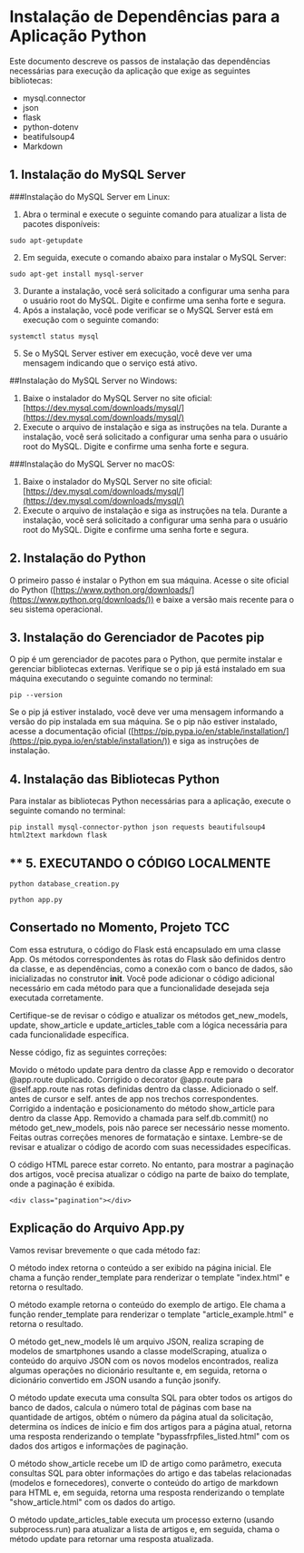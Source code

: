 

# **Instalação de Dependências para a Aplicação Python**

<p>Este documento descreve os passos de instalação das dependências necessárias para execução da aplicação que exige as seguintes bibliotecas:</p>

- mysql.connector
- json
- flask
- python-dotenv 
- beatifulsoup4
- Markdown


## **1. Instalação do MySQL Server**

###Instalação do MySQL Server em Linux:

1. Abra o terminal e execute o seguinte comando para atualizar a lista de pacotes disponíveis:

`sudo apt-getupdate`

2. Em seguida, execute o comando abaixo para instalar o MySQL Server:

`sudo apt-get install mysql-server`

3. Durante a instalação, você será solicitado a configurar uma senha para o usuário root do MySQL. Digite e confirme uma senha forte e segura.
4. Após a instalação, você pode verificar se o MySQL Server está em execução com o seguinte comando:

`systemctl status mysql`

5. Se o MySQL Server estiver em execução, você deve ver uma mensagem indicando que o serviço está ativo.


##Instalação do MySQL Server no Windows:

1. Baixe o instalador do MySQL Server no site oficial:[https://dev.mysql.com/downloads/mysql/](https://dev.mysql.com/downloads/mysql/)
2. Execute o arquivo de instalação e siga as instruções na tela. Durante a instalação, você será solicitado a configurar uma senha para o usuário root do MySQL. Digite e confirme uma senha forte e segura.

###Instalação do MySQL Server no macOS:

1. Baixe o instalador do MySQL Server no site oficial:[https://dev.mysql.com/downloads/mysql/](https://dev.mysql.com/downloads/mysql/)
2. Execute o arquivo de instalação e siga as instruções na tela. Durante a instalação, você será solicitado a configurar uma senha para o usuário root do MySQL. Digite e confirme uma senha forte e segura.

## **2. Instalação do Python**

O primeiro passo é instalar o Python em sua máquina. Acesse o site oficial do Python ([https://www.python.org/downloads/](https://www.python.org/downloads/)) e baixe a versão mais recente para o seu sistema operacional.



## **3. Instalação do Gerenciador de Pacotes pip**

O pip é um gerenciador de pacotes para o Python, que permite instalar e gerenciar bibliotecas externas. Verifique se o pip já está instalado em sua máquina executando o seguinte comando no terminal:

`pip --version`

Se o pip já estiver instalado, você deve ver uma mensagem informando a versão do pip instalada em sua máquina. Se o pip não estiver instalado, acesse a documentação oficial ([https://pip.pypa.io/en/stable/installation/](https://pip.pypa.io/en/stable/installation/)) e siga as instruções de instalação.



## **4. Instalação das Bibliotecas Python**

Para instalar as bibliotecas Python necessárias para a aplicação, execute o seguinte comando no terminal:


`pip install mysql-connector-python json requests beautifulsoup4 html2text markdown flask`



## ** 5. EXECUTANDO O CÓDIGO LOCALMENTE 

`python database_creation.py`

`python app.py `



## Consertado no Momento, Projeto TCC

 Com essa estrutura, o código do Flask está encapsulado em uma classe App. Os métodos correspondentes às rotas do Flask são definidos dentro da classe, e as dependências, como a conexão com o banco de dados, são inicializadas no construtor __init__. Você pode adicionar o código adicional necessário em cada método para que a funcionalidade desejada seja executada corretamente.

Certifique-se de revisar o código e atualizar os métodos get_new_models, update, show_article e update_articles_table com a lógica necessária para cada funcionalidade específica.

Nesse código, fiz as seguintes correções:

Movido o método update para dentro da classe App e removido o decorator @app.route duplicado.
Corrigido o decorator @app.route para @self.app.route nas rotas definidas dentro da classe.
Adicionado o self. antes de cursor e self. antes de app nos trechos correspondentes.
Corrigido a indentação e posicionamento do método show_article para dentro da classe App.
Removido a chamada para self.db.commit() no método get_new_models, pois não parece ser necessário nesse momento.
Feitas outras correções menores de formatação e sintaxe.
Lembre-se de revisar e atualizar o código de acordo com suas necessidades específicas.

O código HTML parece estar correto. No entanto, para mostrar a paginação dos artigos, você precisa atualizar o código na parte de baixo do template, onde a paginação é exibida.

`<div class="pagination"></div>`


## Explicação do Arquivo App.py

Vamos revisar brevemente o que cada método faz:

O método index retorna o conteúdo a ser exibido na página inicial. Ele chama a função render_template para renderizar o template "index.html" e retorna o resultado.

O método example retorna o conteúdo do exemplo de artigo. Ele chama a função render_template para renderizar o template "article_example.html" e retorna o resultado.

O método get_new_models lê um arquivo JSON, realiza scraping de modelos de smartphones usando a classe modelScraping, atualiza o conteúdo do arquivo JSON com os novos modelos encontrados, realiza algumas operações no dicionário resultante e, em seguida, retorna o dicionário convertido em JSON usando a função jsonify.

O método update executa uma consulta SQL para obter todos os artigos do banco de dados, calcula o número total de páginas com base na quantidade de artigos, obtém o número da página atual da solicitação, determina os índices de início e fim dos artigos para a página atual, retorna uma resposta renderizando o template "bypassfrpfiles_listed.html" com os dados dos artigos e informações de paginação.

O método show_article recebe um ID de artigo como parâmetro, executa consultas SQL para obter informações do artigo e das tabelas relacionadas (modelos e fornecedores), converte o conteúdo do artigo de markdown para HTML e, em seguida, retorna uma resposta renderizando o template "show_article.html" com os dados do artigo.

O método update_articles_table executa um processo externo (usando subprocess.run) para atualizar a lista de artigos e, em seguida, chama o método update para retornar uma resposta atualizada.
